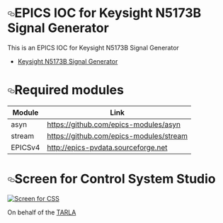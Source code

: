 <h1><a href="#epics-ioc-for-keysight-n5173b-signal-generator" aria-hidden="true" class="anchor" id="user-content-epics-ioc-for-keysight-n5173b-signal-generator"><svg aria-hidden="true" class="octicon octicon-link" height="16" version="1.1" viewBox="0 0 16 16" width="16"><path fill-rule="evenodd" d="M4 9h1v1H4c-1.5 0-3-1.69-3-3.5S2.55 3 4 3h4c1.45 0 3 1.69 3 3.5 0 1.41-.91 2.72-2 3.25V8.59c.58-.45 1-1.27 1-2.09C10 5.22 8.98 4 8 4H4c-.98 0-2 1.22-2 2.5S3 9 4 9zm9-3h-1v1h1c1 0 2 1.22 2 2.5S13.98 12 13 12H9c-.98 0-2-1.22-2-2.5 0-.83.42-1.64 1-2.09V6.25c-1.09.53-2 1.84-2 3.25C6 11.31 7.55 13 9 13h4c1.45 0 3-1.69 3-3.5S14.5 6 13 6z"></path></svg></a>EPICS IOC for Keysight N5173B Signal Generator</h1>
<p>This is an EPICS IOC for Keysight N5173B Signal Generator</p>
<ul>
<li><a href="https://www.keysight.com/en/pdx-x202010-pn-N5173B/exg-x-series-microwave-analog-signal-generator-9-khz-to-40-ghz?cc=TR&lc=eng">Keysight N5173B Signal Generator</a></li>
</ul>
<h1><a href="#required-modules" aria-hidden="true" class="anchor" id="user-content-required-modules"><svg aria-hidden="true" class="octicon octicon-link" height="16" version="1.1" viewBox="0 0 16 16" width="16"><path fill-rule="evenodd" d="M4 9h1v1H4c-1.5 0-3-1.69-3-3.5S2.55 3 4 3h4c1.45 0 3 1.69 3 3.5 0 1.41-.91 2.72-2 3.25V8.59c.58-.45 1-1.27 1-2.09C10 5.22 8.98 4 8 4H4c-.98 0-2 1.22-2 2.5S3 9 4 9zm9-3h-1v1h1c1 0 2 1.22 2 2.5S13.98 12 13 12H9c-.98 0-2-1.22-2-2.5 0-.83.42-1.64 1-2.09V6.25c-1.09.53-2 1.84-2 3.25C6 11.31 7.55 13 9 13h4c1.45 0 3-1.69 3-3.5S14.5 6 13 6z"></path></svg></a>Required modules</h1>
<table>
<thead>
<tr>
<th>Module</th>
<th>Link</th>
</tr>
</thead>
<tbody>
<tr>
<td>asyn</td>
<td><a href="https://github.com/epics-modules/asyn">https://github.com/epics-modules/asyn</a></td>
</tr>
<tr>
<td>stream</td>
<td><a href="https://github.com/epics-modules/stream">https://github.com/epics-modules/stream</a></td>
</tr>
<tr>
<td>EPICSv4</td>
<td><a href="http://epics-pvdata.sourceforge.net">http://epics-pvdata.sourceforge.net</a></td>
</tr>
</tbody></table>
<h1><a href="#screen-for-control-system-studio" aria-hidden="true" class="anchor" id="user-content-screen-for-control-system-studio"><svg aria-hidden="true" class="octicon octicon-link" height="16" version="1.1" viewBox="0 0 16 16" width="16"><path fill-rule="evenodd" d="M4 9h1v1H4c-1.5 0-3-1.69-3-3.5S2.55 3 4 3h4c1.45 0 3 1.69 3 3.5 0 1.41-.91 2.72-2 3.25V8.59c.58-.45 1-1.27 1-2.09C10 5.22 8.98 4 8 4H4c-.98 0-2 1.22-2 2.5S3 9 4 9zm9-3h-1v1h1c1 0 2 1.22 2 2.5S13.98 12 13 12H9c-.98 0-2-1.22-2-2.5 0-.83.42-1.64 1-2.09V6.25c-1.09.53-2 1.84-2 3.25C6 11.31 7.55 13 9 13h4c1.45 0 3-1.69 3-3.5S14.5 6 13 6z"></path></svg></a>Screen for Control System Studio</h1>
<p><a href="https://github.com/mehmetbozdogan/keysightSignalGenerator/blob/master/Documentation/OpiScreenshot.jpg" target="_blank"><img src="https://github.com/mehmetbozdogan/keysightSignalGenerator/blob/master/Documentation/OpiScreenshot.jpg" alt="Screen for CSS" style="max-width:100%;"></a></p>

On behalf of the <a href=http://www.tarla.org.tr>TARLA</a>
